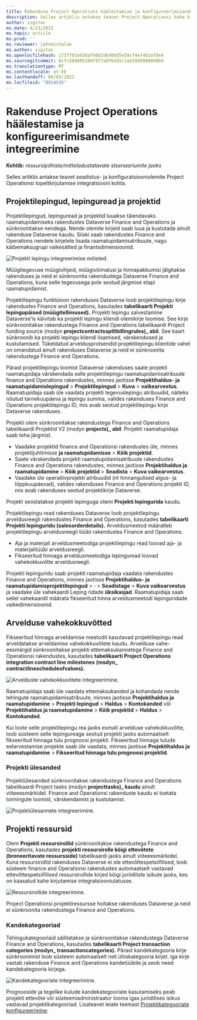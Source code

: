 ```yaml
---
title: Rakenduse Project Operations häälestamise ja konfigureerimisandmete integreerimine
description: Selles artiklis antakse teavet Project Operationsi kahe kirjutamiskaartide seadistamise ja konfigureerimise kohta.
author: sigitac
ms.date: 4/23/2021
ms.topic: article
ms.prod: ''
ms.reviewer: johnmichalak
ms.author: sigitac
ms.openlocfilehash: 173ff01e938af48d2d6488d5e59cf4e74b3af8e4
ms.sourcegitcommit: 6cfc50d89528df977a8f6a55c1ad39d99800d9b4
ms.translationtype: MT
ms.contentlocale: et-EE
ms.lasthandoff: 06/03/2022
ms.locfileid: "8914535"
---
```

# <a name="project-operations-setup-and-configuration-data-integration"></a>Rakenduse Project Operations häälestamise ja konfigureerimisandmete integreerimine

_**Kehtib:** ressursipõhiste/mitteladustatavate stsenaariumite jaoks_

Selles artiklis antakse teavet seadistus- ja konfiguratsiooniolemite Project Operationsi topeltkirjutamise integratsiooni kohta.

## <a name="project-contracts-contract-lines-and-projects"></a>Projektilepingud, lepinguread ja projektid

Projektilepingud, lepinguread ja projektid luuakse täiendavaks raamatupidamiseks rakendustes Dataverse Finance and Operations ja sünkroonitakse nendega. Nende olemite kirjeid saab luua ja kustutada ainult rakenduse Dataverse kaudu. Siiski saab rakendustes Finance and Operations nendele kirjetele lisada raamatupidamisatribuute, nagu käibemaksugrupi vaikesätted ja finantsdimensioonid.

  ![Projekti lepingu integreerimise mõisted.](./media/1ProjectContract.jpg)

Müügitegevuse müügivihjeid, müügivõimalusi ja hinnapakkumisi jälgitakse rakenduses ja neid ei sünkroonita rakendustega Dataverse Finance and Operations, kuna selle tegevusega pole seotud järgmise etapi raamatupidamist.

Projektilepingu funktsioon rakenduses Dataverse loob projektilepingu kirje rakendustes Finance and Operations, kasutades **tabelikaarti Projekti lepingupäised (müügitellimused).** Projekti lepingu salvestamine Dataverse’is käivitab ka projekti lepingu kliendi olemikirje loomise. See kirje sünkroonitakse rakendustega Finance and Operations tabelikaardi Project funding source (msdyn **projectcontractssplitbillingrules)\_ abil**. See kaart sünkroonib ka projekti lepingu kliendi lisamised, värskendused ja kustutamised. Tükeldatud arveldusprotsendid projektilepingu klientide vahel on omandatud ainult rakenduses Dataverse ja neid ei sünkroonita rakendustega Finance and Operations.

Pärast projektilepingu loomist Dataverse rakenduses saate projekti raamatupidaja värskendada selle projektilepingu raamatupidamisatribuute finance and Operations rakendustes, minnes jaotisse **Projektihaldus- ja raamatupidamislepingud** > **Projektilepingud** > **Kuva** > **vaikearvestus**. Raamatupidaja saab üle vaadata projekti tegevuslepingu atribuudid, näiteks nõutud tarnekuupäeva ja lepingu summa, valides rakenduses Finance and Operations projektilepingu ID, mis avab seotud projektilepingu kirje Dataverse rakenduses.

Projekti olem sünkroonitakse rakendustega Finance and Operations tabelikaardi Projektid V2 (msdyn **projects)\_ abil**. Projekti raamatupidaja saab teha järgmist.

  - Vaadake projektid finance and Operationsi rakendustes üle, minnes projektijuhtimisse **ja raamatupidamisse** > **Kõik projektid**. 
  - Saate värskendada projekti raamatupidamisatribuute rakendustes Finance and Operations rakendustes, minnes jaotisse **Projektihaldus ja raamatupidamine** > **Kõik projektid** > **Seadista** > **Kuva vaikearvestus**.  
  - Vaadake üle operatiivprojekti atribuudid (nt hinnangulised algus- ja lõppkuupäevad), valides rakenduses Finance and Operations projekti ID, mis avab rakenduses seotud projektikirje Dataverse.

Projekt seostatakse projekti lepinguga olemi **Projekti lepingurida** kaudu.

Projektilepingu read rakenduses Dataverse loob projektilepingu arveldusreegli rakendustes Finance and Operations, kasutades **tabelikaarti Projekti lepinguridu (salesorderdetails).** Arveldusmeetod määratleb projektilepingu arveldusreegli tüübi rakendustes Finance and Operations.

  - Aja ja materjali arveldusmeetodiga projektilepingu read loovad aja- ja materjalitüübi arveldusreegli.
  - Fikseeritud hinnaga arveldusmeetodiga lepinguread loovad vahekokkuvõtte arveldusreegli.

Projekti lepinguridu saab projekti raamatupidaja vaadata rakendustes Finance and Operations, minnes jaotisse **Projektihaldus- ja raamatupidamisprojektilepingud** > **·** > **Seadistage** > **Kuva vaikearvestus** ja vaadake üle vahekaardi Leping ridade **üksikasjad**. Raamatupidaja saab sellel vahekaardil määrata fikseeritud hinna arveldusmeetodi lepinguridade vaikedimensioonid.

## <a name="billing-milestones"></a>Arvelduse vahekokkuvõtted

Fikseeritud hinnaga arveldamise meetodit kasutavad projektilepingu read arveldatakse arveldamise vahekokkuvõtete kaudu. Arvelduse vahe-eesmärgid sünkroonitakse projekti ettemaksukannetega Finance and Operationsi rakendustes, kasutades **tabelikaarti Project Operations integration contract line milestones (msdyn\_ contractlinescheduleofvalues).**

  ![Arvelduste vahekokkuvõtete integreerimine.](./media/2Milestones.jpg)

Raamatupidaja saab üle vaadata ettemaksukanded ja kohandada nende tehingute raamatupidamisatribuute, minnes jaotisse **Projektihaldus ja raamatupidamine** > **Projekti lepingud** > **Haldus** > **Kontokanded** või **Projektihaldus ja raamatupidamine** > **Kõik projektid** > **Haldus** > **Kontokanded**.

Kui loote selle projektilepingu rea jaoks esmalt arvelduse vahekokkuvõtte, loob süsteem selle lepingureaga seotud projekti jaoks automaatselt fikseeritud hinnaga tulu prognoosi projekti. Fikseeritud hinnaga tulude eelarvestamise projekte saab üle vaadata, minnes jaotisse **Projektihaldus ja raamatupidamine** > **Fikseeritud hinnaga tulu prognoosi projektid**.

### <a name="project-tasks"></a>Projekti ülesanded

Projektiülesanded sünkroonitakse rakendustega Finance and Operations tabelikaardi Project tasks (msdyn **projecttasks)\_ kaudu** ainult viiteeesmärkidel. Finance and Operationsi rakenduste kaudu ei toetata toimingute loomist, värskendamist ja kustutamist.

  ![Projektiülesannete integreerimine.](./media/3Tasks.jpg)

## <a name="project-resources"></a>Projekti ressursid

Olem **Projekti ressursirollid** sünkroonitakse rakendustega Finance and Operations, kasutades **projekti ressursirolle kõigi ettevõtete (broneeritavate ressursside)** tabelikaardi jaoks ainult viiteeesmärkidel. Kuna ressursirollid rakenduses Dataverse ei ole ettevõttespetsiifilised, loob süsteem finance and Operationsi rakendustes automaatselt vastavad ettevõttespetsiifilised ressursirollide kirjed kõigi juriidiliste isikute jaoks, kes on kaasatud kahe kirjutamise integratsiooniulatusse.

![Ressursirollide integreerimine.](./media/5Resources.jpg)

Project Operationsi projektiressursse hoitakse rakenduses Dataverse ja neid ei sünkroonita rakendustega Finance and Operations.

### <a name="transaction-categories"></a>Kandekategooriad

Tehingukategooriaid säilitatakse ja sünkroonitakse rakendustega Dataverse Finance and Operations, kasutades **tabelikaarti Project transaction categories (msdyn\_ transactioncategories).** Pärast kandekategooria kirje sünkroonimist loob süsteem automaatselt neli ühiskategooria kirjet. Iga kirje vastab rakenduse Finance and Operations kandetüübile ja seob need kandekategooria kirjega.

![Kandekategooriate integreerimine.](./media/4TransactionCategories.jpg)

Prognooside ja tegelike kulude kandekategooriate kasutamiseks peab projekti ettevõte või süsteemiadministraator looma igas juriidilises isikus vastavad projektikategooriad. Lisateavet leiate teemast [Projektikategooriate konfigureerimine](../project-accounting/configure-project-categories.md).
